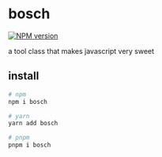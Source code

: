 # bosch

[![NPM version](https://img.shields.io/npm/v/bosch?color=a1b858&label=)](https://www.npmjs.com/package/bosch)

a tool class that makes javascript very sweet

## install

```bash
# npm
npm i bosch

# yarn
yarn add bosch

# pnpm
pnpm i bosch
```
